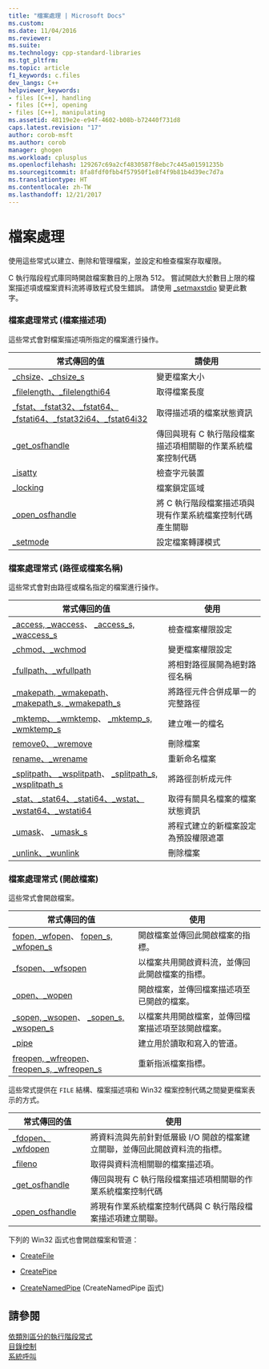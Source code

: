 ```yaml
---
title: "檔案處理 | Microsoft Docs"
ms.custom: 
ms.date: 11/04/2016
ms.reviewer: 
ms.suite: 
ms.technology: cpp-standard-libraries
ms.tgt_pltfrm: 
ms.topic: article
f1_keywords: c.files
dev_langs: C++
helpviewer_keywords:
- files [C++], handling
- files [C++], opening
- files [C++], manipulating
ms.assetid: 48119e2e-e94f-4602-b08b-b72440f731d8
caps.latest.revision: "17"
author: corob-msft
ms.author: corob
manager: ghogen
ms.workload: cplusplus
ms.openlocfilehash: 129267c69a2cf4830587f8ebc7c445a01591235b
ms.sourcegitcommit: 8fa8fdf0fbb4f57950f1e8f4f9b81b4d39ec7d7a
ms.translationtype: HT
ms.contentlocale: zh-TW
ms.lasthandoff: 12/21/2017
---
```

# <a name="file-handling"></a>檔案處理
使用這些常式以建立、刪除和管理檔案，並設定和檢查檔案存取權限。  
  
 C 執行階段程式庫同時開啟檔案數目的上限為 512。 嘗試開啟大於數目上限的檔案描述項或檔案資料流將導致程式發生錯誤。 請使用 [_setmaxstdio](../c-runtime-library/reference/setmaxstdio.md) 變更此數字。  
  
### <a name="file-handling-routines-file-descriptor"></a>檔案處理常式 (檔案描述項)  
  
 這些常式會對檔案描述項所指定的檔案進行操作。  
  
|常式傳回的值|請使用|  
|-------------|---------|  
|[_chsize](../c-runtime-library/reference/chsize.md)、[_chsize_s](../c-runtime-library/reference/chsize-s.md)|變更檔案大小|  
|[_filelength、_filelengthi64](../c-runtime-library/reference/filelength-filelengthi64.md)|取得檔案長度|  
|[_fstat、_fstat32、_fstat64、_fstati64、_fstat32i64、_fstat64i32](../c-runtime-library/reference/fstat-fstat32-fstat64-fstati64-fstat32i64-fstat64i32.md)|取得描述項的檔案狀態資訊|  
|[_get_osfhandle](../c-runtime-library/reference/get-osfhandle.md)|傳回與現有 C 執行階段檔案描述項相關聯的作業系統檔案控制代碼|  
|[_isatty](../c-runtime-library/reference/isatty.md)|檢查字元裝置|  
|[_locking](../c-runtime-library/reference/locking.md)|檔案鎖定區域|  
|[_open_osfhandle](../c-runtime-library/reference/open-osfhandle.md)|將 C 執行階段檔案描述項與現有作業系統檔案控制代碼產生關聯|  
|[_setmode](../c-runtime-library/reference/setmode.md)|設定檔案轉譯模式|  
  
### <a name="file-handling-routines-path-or-filename"></a>檔案處理常式 (路徑或檔案名稱)  
  
 這些常式會對由路徑或檔名指定的檔案進行操作。  
  
|常式傳回的值|使用|  
|-------------|---------|  
|[_access, _waccess](../c-runtime-library/reference/access-waccess.md)、 [_access_s, _waccess_s](../c-runtime-library/reference/access-s-waccess-s.md)|檢查檔案權限設定|  
|[_chmod、_wchmod](../c-runtime-library/reference/chmod-wchmod.md)|變更檔案權限設定|  
|[_fullpath、_wfullpath](../c-runtime-library/reference/fullpath-wfullpath.md)|將相對路徑展開為絕對路徑名稱|  
|[_makepath, _wmakepath](../c-runtime-library/reference/makepath-wmakepath.md)、 [_makepath_s, _wmakepath_s](../c-runtime-library/reference/makepath-s-wmakepath-s.md)|將路徑元件合併成單一的完整路徑|  
|[_mktemp、 _wmktemp](../c-runtime-library/reference/mktemp-wmktemp.md)、 [_mktemp_s, _wmktemp_s](../c-runtime-library/reference/mktemp-s-wmktemp-s.md)|建立唯一的檔名|  
|[remove0、_wremove](../c-runtime-library/reference/remove-wremove.md)|刪除檔案|  
|[rename、_wrename](../c-runtime-library/reference/rename-wrename.md)|重新命名檔案|  
|[_splitpath、 _wsplitpath](../c-runtime-library/reference/splitpath-wsplitpath.md)、 [_splitpath_s, _wsplitpath_s](../c-runtime-library/reference/splitpath-s-wsplitpath-s.md)|將路徑剖析成元件|  
|[_stat、_stat64、_stati64、_wstat、_wstat64、_wstati64](../c-runtime-library/reference/stat-functions.md)|取得有關具名檔案的檔案狀態資訊|  
|[_umask](../c-runtime-library/reference/umask.md)、 [_umask_s](../c-runtime-library/reference/umask-s.md)|將程式建立的新檔案設定為預設權限遮罩|  
|[_unlink、_wunlink](../c-runtime-library/reference/unlink-wunlink.md)|刪除檔案|  
  
### <a name="file-handling-routines-open-file"></a>檔案處理常式 (開啟檔案)  
  
 這些常式會開啟檔案。  
  
|常式傳回的值|使用|  
|-------------|---------|  
|[fopen, _wfopen](../c-runtime-library/reference/fopen-wfopen.md)、 [fopen_s, _wfopen_s](../c-runtime-library/reference/fopen-s-wfopen-s.md)|開啟檔案並傳回此開啟檔案的指標。|  
|[_fsopen、_wfsopen](../c-runtime-library/reference/fsopen-wfsopen.md)|以檔案共用開啟資料流，並傳回此開啟檔案的指標。|  
|[_open、_wopen](../c-runtime-library/reference/open-wopen.md)|開啟檔案，並傳回檔案描述項至已開啟的檔案。|  
|[_sopen, _wsopen](../c-runtime-library/reference/sopen-wsopen.md)、 [_sopen_s, _wsopen_s](../c-runtime-library/reference/sopen-s-wsopen-s.md)|以檔案共用開啟檔案，並傳回檔案描述項至該開啟檔案。|  
|[_pipe](../c-runtime-library/reference/pipe.md)|建立用於讀取和寫入的管道。|  
|[freopen, _wfreopen](../c-runtime-library/reference/freopen-wfreopen.md)、 [freopen_s, _wfreopen_s](../c-runtime-library/reference/freopen-s-wfreopen-s.md)|重新指派檔案指標。|  
  
 這些常式提供在 `FILE` 結構、檔案描述項和 Win32 檔案控制代碼之間變更檔案表示的方式。  
  
|常式傳回的值|使用|  
|-------------|---------|  
|[_fdopen、_wfdopen](../c-runtime-library/reference/fdopen-wfdopen.md)|將資料流與先前針對低層級 I/O 開啟的檔案建立關聯，並傳回此開啟資料流的指標。|  
|[_fileno](../c-runtime-library/reference/fileno.md)|取得與資料流相關聯的檔案描述項。|  
|[_get_osfhandle](../c-runtime-library/reference/get-osfhandle.md)|傳回與現有 C 執行階段檔案描述項相關聯的作業系統檔案控制代碼|  
|[_open_osfhandle](../c-runtime-library/reference/open-osfhandle.md)|將現有作業系統檔案控制代碼與 C 執行階段檔案描述項建立關聯。|  
  
 下列的 Win32 函式也會開啟檔案和管道：  
  
-   [CreateFile](http://msdn.microsoft.com/library/windows/desktop/aa363858.aspx)  
  
-   [CreatePipe](http://msdn.microsoft.com/library/windows/desktop/aa365152.aspx)  
  
-   [CreateNamedPipe](http://msdn.microsoft.com/library/windows/desktop/aa365150.aspx) (CreateNamedPipe 函式)  
  
## <a name="see-also"></a>請參閱  
 [依類別區分的執行階段常式](../c-runtime-library/run-time-routines-by-category.md)   
 [目錄控制](../c-runtime-library/directory-control.md)   
 [系統呼叫](../c-runtime-library/system-calls.md)